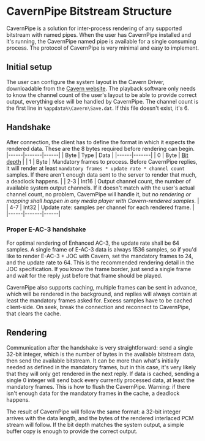 # CavernPipe Bitstream Structure
CavernPipe is a solution for inter-process rendering of any supported bitstream
with named pipes. When the user has CavernPipe installed and it's running, the
CavernPipe named pipe is available for a single consuming process. The protocol
of CavernPipe is very minimal and easy to implement.

## Initial setup
The user can configure the system layout in the Cavern Driver, downloadable from
the [Cavern website](https://cavern.sbence.hu). The playback software only needs
to know the channel count of the user's layout to be able to provide correct
output, everything else will be handled by CavernPipe. The channel count is the
first line in `%appdata%\Cavern\Save.dat`. If this file doesn't exist, it's 6.

## Handshake
After connection, the client has to define the format in which it expects the
rendered data. These are the 8 bytes required before rendering can begin.
|------|-------|------|
| Byte | Type  | Data |
|------|-------|
| 0    | Byte  | [Bit depth](https://cavern.sbence.hu/cavern/doc.php?if=api/Cavern/Format/BitDepth/index) |
| 1    | Byte  | Mandatory frames to process. Before CavernPipe replies, it will render at least `mandatory frames * update rate * channel count` samples. If there aren't enough data sent to the server to render that much, a deadlock happens. |
| 2-3  | Int16 | Output channel count, the number of available system output channels. If it doesn't match with the user's actual channel count, no problem, CavernPipe will handle it, but _no rendering or mapping shall happen in any media player with Cavern-rendered samples_. |
| 4-7  | Int32 | Update rate: samples per channel for each rendered frame. |
|------|-------|------|

### Proper E-AC-3 handshake
For optimal rendering of Enhanced AC-3, the update rate shall be 64 samples. A
single frame of E-AC-3 data is always 1536 samples, so if you'd like to render
E-AC-3 + JOC with Cavern, set the mandatory frames to 24, and the update rate to
64. This is the recommended rendering detail in the JOC specification. If you
know the frame border, just send a single frame and wait for the reply just
before that frame should be played.

CavernPipe also supports caching, multiple frames can be sent in advance, which
will be rendered in the background, and replies will always contain at least the
mandatory frames asked for. Excess samples have to be cached client-side. On
seek, break the connection and reconnect to CavernPipe, that clears the cache.

## Rendering
Communication after the handshake is very straightforward: send a single 32-bit
integer, which is the number of bytes in the available bitstream data, then send
the available bitstream. It can be more than what's initially needed as defined
in the mandatory frames, but in this case, it's very likely that they will only
get rendered in the next reply. If data is cached, sending a single 0 integer
will send back every currently processed data, at least the mandatory frames.
This is how to flush the CavernPipe. Warning: if there isn't enough data for the
mandatory frames in the cache, a deadlock happens.

The result of CavernPipe will follow the same format: a 32-bit integer arrives
with the data length, and the bytes of the rendered interlaced PCM stream will
follow. If the bit depth matches the system output, a simple buffer copy is
enough to provide the correct output.
